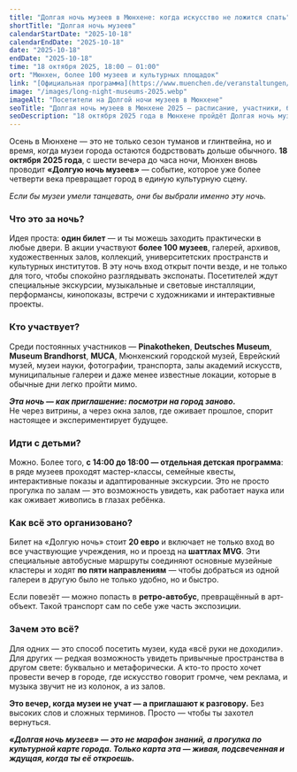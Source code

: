 ```yaml
---
title: "Долгая ночь музеев в Мюнхене: когда искусство не ложится спать"
shortTitle: "Долгая ночь музеев"
calendarStartDate: "2025-10-18"
calendarEndDate: "2025-10-18"
date: "2025-10-18"
endDate: "2025-10-18"
time: "18 октября 2025, 18:00 – 01:00"
ort: "Мюнхен, более 100 музеев и культурных площадок"
link: "[Официальная программа](https://www.muenchen.de/veranstaltungen/freizeit/ausstellungen/die-lange-nacht-der-muenchner-museen-2025-programm)"
image: "/images/long-night-museums-2025.webp"
imageAlt: "Посетители на Долгой ночи музеев в Мюнхене"
seoTitle: "Долгая ночь музеев в Мюнхене 2025 — расписание, участники, билеты"
seoDescription: "18 октября 2025 года в Мюнхене пройдёт Долгая ночь музеев: более 100 музеев и галерей, специальные экскурсии, перформансы, детская программа и шаттлы MVG. Билет 20 евро."
---
```


Осень в Мюнхене — это не только сезон туманов и глинтвейна, но и время, когда музеи города остаются бодрствовать дольше обычного. **18 октября 2025 года**, с шести вечера до часа ночи, Мюнхен вновь проводит **«Долгую ночь музеев»** — событие, которое уже более четверти века превращает город в единую культурную сцену.

_Если бы музеи умели танцевать, они бы выбрали именно эту ночь._

### Что это за ночь?

Идея проста: **один билет** — и ты можешь заходить практически в любые двери. В акции участвуют **более 100 музеев**, галерей, архивов, художественных залов, коллекций, университетских пространств и культурных институтов. В эту ночь вход открыт почти везде, и не только для того, чтобы спокойно разглядывать экспонаты. Посетителей ждут специальные экскурсии, музыкальные и световые инсталляции, перформансы, кинопоказы, встречи с художниками и интерактивные проекты.

### Кто участвует?

Среди постоянных участников — **Pinakotheken**, **Deutsches Museum**, **Museum Brandhorst**, **MUCA**, Мюнхенский городской музей, Еврейский музей, музеи науки, фотографии, транспорта, залы академий искусств, муниципальные галереи и даже менее известные локации, которые в обычные дни легко пройти мимо.

_**Эта ночь — как приглашение: посмотри на город заново.**_  
Не через витрины, а через окна залов, где оживает прошлое, спорит настоящее и экспериментирует будущее.

### Идти с детьми?

Можно. Более того, **с 14:00 до 18:00 — отдельная детская программа**: в ряде музеев проходят мастер-классы, семейные квесты, интерактивные показы и адаптированные экскурсии. Это не просто прогулка по залам — это возможность увидеть, как работает наука или как оживает живопись в глазах ребёнка.

### Как всё это организовано?

Билет на «Долгую ночь» стоит **20 евро** и включает не только вход во все участвующие учреждения, но и проезд на **шаттлах MVG**. Эти специальные автобусные маршруты соединяют основные музейные кластеры и ходят **по пяти направлениям** — чтобы добраться из одной галереи в другую было не только удобно, но и быстро.

Если повезёт — можно попасть в **ретро-автобус**, превращённый в арт-объект. Такой транспорт сам по себе уже часть экспозиции.

### Зачем это всё?

Для одних — это способ посетить музеи, куда «всё руки не доходили». Для других — редкая возможность увидеть привычные пространства в другом свете: буквально и метафорически. А кто-то просто хочет провести вечер в городе, где искусство говорит громче, чем реклама, и музыка звучит не из колонок, а из залов.

**Это вечер, когда музеи не учат — а приглашают к разговору.** Без высоких слов и сложных терминов. Просто — чтобы ты захотел вернуться.

_**«Долгая ночь музеев» — это не марафон знаний, а прогулка по культурной карте города. Только карта эта — живая, подсвеченная и ждущая, когда ты её откроешь.**_
